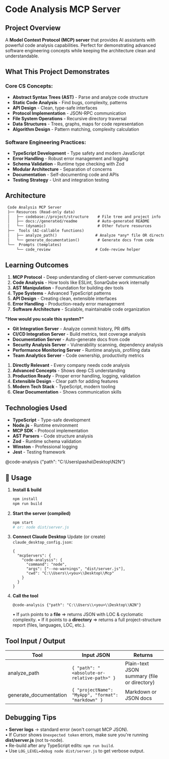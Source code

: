 #  Code Analysis MCP Server

##  Project Overview

A **Model Context Protocol (MCP) server** that provides AI assistants with powerful code analysis capabilities. Perfect for demonstrating advanced software engineering concepts while keeping the architecture clean and understandable.

##  What This Project Demonstrates

### **Core CS Concepts:**
- **Abstract Syntax Trees (AST)** - Parse and analyze code structure  
- **Static Code Analysis** - Find bugs, complexity, patterns
- **API Design** - Clean, type-safe interfaces
- **Protocol Implementation** - JSON-RPC communication
- **File System Operations** - Recursive directory traversal
- **Data Structures** - Trees, graphs, maps for code representation
- **Algorithm Design** - Pattern matching, complexity calculation

### **Software Engineering Practices:**
- **TypeScript Development** - Type safety and modern JavaScript
- **Error Handling** - Robust error management and logging
- **Schema Validation** - Runtime type checking with Zod
- **Modular Architecture** - Separation of concerns
- **Documentation** - Self-documenting code and APIs
- **Testing Strategy** - Unit and integration testing

##  Architecture

```diff
 Code Analysis MCP Server
 ├── Resources (Read-only data)
 │   ├── codebase://project/structure    # File tree and project info
 │   ├── docs://generated/readme         # Auto-generated README
 │   └── (dynamic)                       # Other future resources
 ├──  Tools (AI-callable functions)
 │   ├── analyze_path()                 # Analyze *any* file OR directory
 │   └── generate_documentation()        # Generate docs from code
 └──  Prompts (templates)
     └── code_review                    # Code-review helper
```

##  Learning Outcomes


1. **MCP Protocol** - Deep understanding of client-server communication
2. **Code Analysis** - How tools like ESLint, SonarQube work internally  
3. **AST Manipulation** - Foundation for building dev tools
4. **Type Systems** - Advanced TypeScript patterns
5. **API Design** - Creating clean, extensible interfaces
6. **Error Handling** - Production-ready error management
7. **Software Architecture** - Scalable, maintainable code organization


**"How would you scale this system?"**

- **Git Integration Server** - Analyze commit history, PR diffs
- **CI/CD Integration Server** - Build metrics, test coverage analysis  
- **Documentation Server** - Auto-generate docs from code
- **Security Analysis Server** - Vulnerability scanning, dependency analysis
- **Performance Monitoring Server** - Runtime analysis, profiling data
- **Team Analytics Server** - Code ownership, productivity metrics


1. **Directly Relevant** - Every company needs code analysis
2. **Advanced Concepts** - Shows deep CS understanding
3. **Production Ready** - Proper error handling, logging, validation
4. **Extensible Design** - Clear path for adding features
5. **Modern Tech Stack** - TypeScript, modern tooling
6. **Clear Documentation** - Shows communication skills

##  Technologies Used

- **TypeScript** - Type-safe development
- **Node.js** - Runtime environment  
- **MCP SDK** - Protocol implementation
- **AST Parsers** - Code structure analysis
- **Zod** - Runtime schema validation
- **Winston** - Professional logging
- **Jest** - Testing framework


@code-analysis {"path": "C:\\Users\\pasha\\Desktop\\N2N"}

## 🔧 Usage

1. **Install & build**
   ```bash
   npm install
   npm run build
   ```
2. **Start the server (compiled)**
   ```bash
   npm start
   # or: node dist/server.js
   ```
3. **Connect Claude Desktop**
   Update (or create) `claude_desktop_config.json`:
   ```jsonc
   {
     "mcpServers": {
       "code-analysis": {
         "command": "node",
         "args": ["--no-warnings", "dist/server.js"],
         "cwd": "C:\\Users\\<you>\\Desktop\\Mcp"
       }
     }
   }
   ```
4. **Call the tool**
   ```
   @code-analysis {"path": "C:\\Users\\<you>\\Desktop\\N2N"}
   ```
   • If `path` points to a **file** ⇒ returns JSON with LOC & cyclomatic complexity.
   • If it points to a **directory** ⇒ returns a full project-structure report (files, languages, LOC, etc.).

##  Tool Input / Output

| Tool            | Input JSON                                    | Returns |
|-----------------|-----------------------------------------------|---------|
| analyze_path    | `{ "path": "<absolute-or-relative-path>" }` | Plain-text JSON summary (file or directory) |
| generate_documentation | `{ "projectName": "MyApp", "format": "markdown" }` | Markdown or JSON docs |

##  Debugging Tips

• **Server logs** → standard error (won't corrupt MCP JSON).<br/>
• If Cursor shows `Unexpected token` errors, make sure you're running **dist/server.js** (not ts-node).<br/>
• Re-build after any TypeScript edits: `npm run build`.<br/>
• Use `LOG_LEVEL=debug node dist/server.js` to get verbose output.